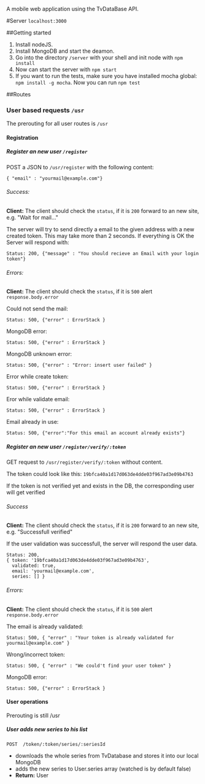 A mobile web application using the TvDataBase API.

#Server `localhost:3000`

##Getting started
1. Install nodeJS.
2. Install MongoDB and start the deamon.
3. Go into the directory `/server` with your shell and  init node with `npm install` 
4. Now can start the server with `npm start`
5. If you want to run the tests, make sure you have installed mocha global: `npm install -g mocha`.
Now you can run `npm test`



##Routes
### User based requests `/usr`
The prerouting for all user routes is `/usr`
#### Registration
##### Register an new user `/register`
POST a JSON to `/usr/register` with the following content:
```
{ "email" : "yourmail@example.com"}
```
###### Success:
**Client:** The client should check the `status`, if it is `200` forward to an new site, e.g. "Wait for mail..."

The server will try to send directly a email to the given address with a new created token. This may take more than 2 seconds. If everything is OK the Server will respond with:
```
Status: 200, {"message" : "You should recieve an Email with your login token"}
```
###### Errors:
**Client:** The client should check the `status`, if it is `500` alert `response.body.error` 


Could not send the mail:
```
Status: 500, {"error" : ErrorStack }
```
MongoDB error:
```
Status: 500, {"error" : ErrorStack }
```
MongoDB unknown error:
```
Status: 500, {"error" : "Error: insert user failed" }
```
Error while create token:
```
Status: 500, {"error" : ErrorStack }
```
Eror while validate email:
```
Status: 500, {"error" : ErrorStack }
```
Email already in use:
```
Status: 500, {"error":"For this email an account already exists"}
```


##### Register an new user `/register/verify/:token`
GET request to `/usr/register/verify/:token` without content.

The token could look like this: `19bfca40a1d17d063de4dde03f967ad3e09b4763`

If the token is not verified yet and exists in the DB, the corresponding user will get verified
###### Success
**Client:** The client should check the `status`, if it is `200` forward to an new site, e.g. "Successfull verified"

If the user validation was successfull, the server will respond the user data.
```
Status: 200, 
{ token: '19bfca40a1d17d063de4dde03f967ad3e09b4763',
  validated: true,
  email: 'yourmail@example.com',
  series: [] }
```

###### Errors:
**Client:** The client should check the `status`, if it is `500` alert `response.body.error` 

The email is already validated:
```
Status: 500, { "error" : "Your token is already validated for yourmail@example.com" }
```
Wrong/incorrect token:
```
Status: 500, { "error" : "We could't find your user token" }
```
MongoDB error:
```
Status: 500, {"error" : ErrorStack }
```


#### User operations
Prerouting is still /usr
##### User adds new series to his list
`POST  /token/:token/series/:seriesId`
* downloads the whole series from TvDatabase and stores it into our local MongoDB
* adds the new series to User.series array (watched is by default false)
* **Return:** User

